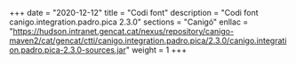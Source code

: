 +++
date        = "2020-12-12"
title       = "Codi font"
description = "Codi font canigo.integration.padro.pica 2.3.0"
sections    = "Canigó"
enllac		= "https://hudson.intranet.gencat.cat/nexus/repository/canigo-maven2/cat/gencat/ctti/canigo.integration.padro.pica/2.3.0/canigo.integration.padro.pica-2.3.0-sources.jar"
weight		= 1
+++

